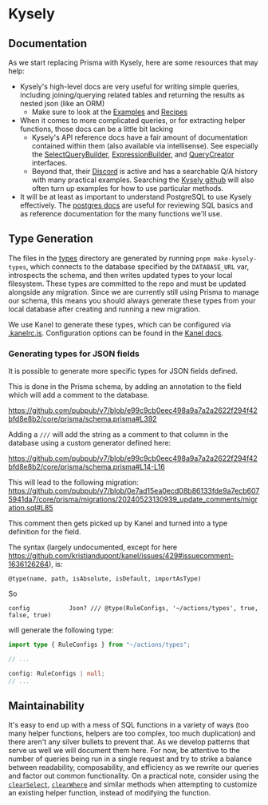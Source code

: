 # Kysely

## Documentation

As we start replacing Prisma with Kysely, here are some resources that may help:

-   Kysely's high-level docs are very useful for writing simple queries, including joining/querying related tables and returning the results as nested json (like an ORM)
    -   Make sure to look at the [Examples](https://kysely.dev/docs/category/examples) and [Recipes](https://kysely.dev/docs/category/recipes)
-   When it comes to more complicated queries, or for extracting helper functions, those docs can be a little bit lacking
    -   Kysely's API reference docs have a fair amount of documentation contained within them (also available via intellisense). See especially the [SelectQueryBuilder](https://kysely-org.github.io/kysely-apidoc/interfaces/SelectQueryBuilder.html), [ExpressionBuilder](https://kysely-org.github.io/kysely-apidoc/interfaces/ExpressionBuilder.html), and [QueryCreator](https://kysely-org.github.io/kysely-apidoc/classes/QueryCreator.html) interfaces.
    -   Beyond that, their [Discord](https://discord.gg/xyBJ3GwvAm) is active and has a searchable Q/A history with many practical examples. Searching the [Kysely github](https://github.com/kysely-org/kysely) will also often turn up examples for how to use particular methods.
-   It will be at least as important to understand PostgreSQL to use Kysely effectively. The [postgres docs](https://www.postgresql.org/docs/15/index.html) are useful for reviewing SQL basics and as reference documentation for the many functions we'll use.

## Type Generation

The files in the [types](./types) directory are generated by running `pnpm make-kysely-types`, which connects to the database specified by the `DATABASE_URL` var, introspects the schema, and then writes updated types to your local filesystem. These types are committed to the repo and must be updated alongside any migration. Since we are currently still using Prisma to manage our schema, this means you should always generate these types from your local database after creating and running a new migration.

We use Kanel to generate these types, which can be configured via [.kanelrc.js](../.kanelrc.js). Configuration options can be found in the [Kanel docs](https://kristiandupont.github.io/kanel/configuring.html).

### Generating types for JSON fields

It is possible to generate more specific types for JSON fields defined.

This is done in the Prisma schema, by adding an annotation to the field which will add a comment to the database.

https://github.com/pubpub/v7/blob/e99c9cb0eec498a9a7a2a2622f294f42bfd8e8b2/core/prisma/schema.prisma#L392

Adding a `///` will add the string as a comment to that column in the database using a custom generator defined here:

https://github.com/pubpub/v7/blob/e99c9cb0eec498a9a7a2a2622f294f42bfd8e8b2/core/prisma/schema.prisma#L14-L16

This will lead to the following migration:
https://github.com/pubpub/v7/blob/0e7ad15ea0ecd08b86133fde9a7ecb6075941da7/core/prisma/migrations/20240523130939_update_comments/migration.sql#L85

This comment then gets picked up by Kanel and turned into a type definition for the field.

The syntax (largely undocumented, except for here https://github.com/kristiandupont/kanel/issues/429#issuecomment-1636126264), is:

```
@type(name, path, isAbsolute, isDefault, importAsType)
```

So

```prisma
config           Json? /// @type(RuleConfigs, '~/actions/types', true, false, true)
```

will generate the following type:

```ts
import type { RuleConfigs } from "~/actions/types";

// ...

config: RuleConfigs | null;
// ...
```

## Maintainability

It's easy to end up with a mess of SQL functions in a variety of ways (too many helper functions, helpers are too complex, too much duplication) and there aren't any silver bullets to prevent that. As we develop patterns that serve us well we will document them here. For now, be attentive to the number of queries being run in a single request and try to strike a balance between readability, composability, and efficiency as we rewrite our queries and factor out common functionality. On a practical note, consider using the [`clearSelect`](https://kysely-org.github.io/kysely-apidoc/interfaces/SelectQueryBuilder.html#clearSelect), [`clearWhere`](https://kysely-org.github.io/kysely-apidoc/interfaces/SelectQueryBuilder.html#clearWhere) and similar methods when attempting to customize an existing helper function, instead of modifying the function.
